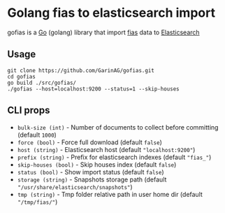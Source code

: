# Golang fias to elasticsearch import

gofias is a [Go](http://www.golang.org/) (golang) library that import [fias](https://fias.nalog.ru/) data to [Elasticsearch](http://www.elasticsearch.org/)

## Usage

```
git clone https://github.com/GarinAG/gofias.git
cd gofias
go build ./src/gofias/
./gofias --host=localhost:9200 --status=1 --skip-houses
```

## CLI props

* `bulk-size (int)` - Number of documents to collect before committing (default `1000`)
* `force (bool)` - Force full download (default `false`)
* `host (string)` - Elasticsearch host (default `"localhost:9200"`)
* `prefix (string)` - Prefix for elasticsearch indexes (default `"fias_"`)
* `skip-houses (bool)` - Skip houses index (default `false`)
* `status (bool)` - Show import status (default `false`)
* `storage (string)` - Snapshots storage path (default `"/usr/share/elasticsearch/snapshots"`)
* `tmp (string)` - Tmp folder relative path in user home dir (default `"/tmp/fias/"`)
